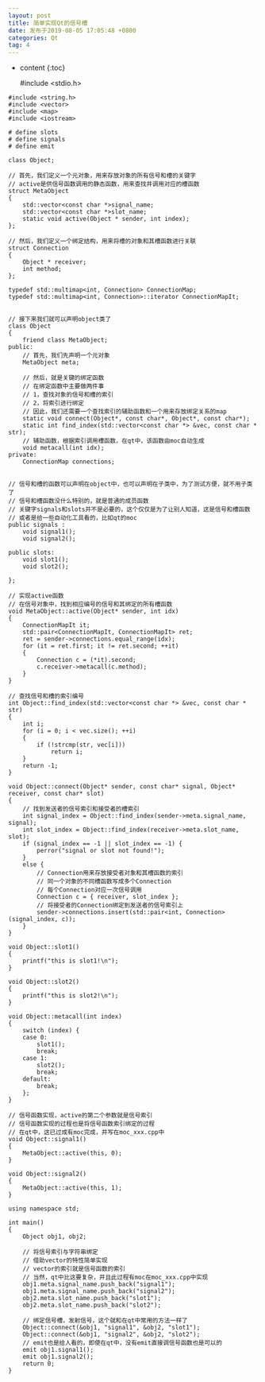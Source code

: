 ```yaml
---
layout: post
title: 简单实现Qt的信号槽
date: 发布于2019-08-05 17:05:48 +0800
categories: Qt
tag: 4
---
```


* content
{:toc}


    #include <stdio.h>
<!-- more -->

    #include <string.h>
    #include <vector>
    #include <map>
    #include <iostream>
    
    # define slots
    # define signals
    # define emit
    
    class Object;
    
    // 首先，我们定义一个元对象，用来存放对象的所有信号和槽的关键字
    // active是供信号函数调用的静态函数，用来查找并调用对应的槽函数
    struct MetaObject 
    {
    	std::vector<const char *>signal_name;
    	std::vector<const char *>slot_name;
    	static void active(Object * sender, int index);
    };
    
    // 然后，我们定义一个绑定结构，用来将槽的对象和其槽函数进行关联
    struct Connection
    {
    	Object * receiver;
    	int method;
    };
    
    typedef std::multimap<int, Connection> ConnectionMap;
    typedef std::multimap<int, Connection>::iterator ConnectionMapIt;
    
    
    // 接下来我们就可以声明object类了
    class Object 
    {
    	friend class MetaObject;
    public:
    	// 首先，我们先声明一个元对象
    	MetaObject meta;
    
    	// 然后，就是关键的绑定函数
    	// 在绑定函数中主要做两件事
    	// 1，查找对象的信号和槽的索引
    	// 2，将索引进行绑定
    	// 因此，我们还需要一个查找索引的辅助函数和一个用来存放绑定关系的map
    	static void connect(Object*, const char*, Object*, const char*);
    	static int find_index(std::vector<const char *> &vec, const char * str);
    	// 辅助函数，根据索引调用槽函数，在qt中，该函数由moc自动生成
    	void metacall(int idx);  
    private:
    	ConnectionMap connections;
    
    
    // 信号和槽的函数可以声明在object中，也可以声明在子类中，为了测试方便，就不用子类了
    // 信号和槽函数没什么特别的，就是普通的成员函数
    // 关键字signals和slots并不是必要的，这个仅仅是为了让别人知道，这是信号和槽函数
    // 或者是给一些自动化工具看的，比如qt的moc
    public signals :
    	void signal1();
    	void signal2();
    
    public slots:
    	void slot1();
    	void slot2();
    
    };
    
    // 实现active函数
    // 在信号对象中，找到相应编号的信号和其绑定的所有槽函数
    void MetaObject::active(Object* sender, int idx)
    {
    	ConnectionMapIt it;
    	std::pair<ConnectionMapIt, ConnectionMapIt> ret;
    	ret = sender->connections.equal_range(idx);
    	for (it = ret.first; it != ret.second; ++it)
    	{
    		Connection c = (*it).second;
    		c.receiver->metacall(c.method);
    	}
    }
    
    // 查找信号和槽的索引编号
    int Object::find_index(std::vector<const char *> &vec, const char * str)
    {
    	int i;
    	for (i = 0; i < vec.size(); ++i)
    	{
    		if (!strcmp(str, vec[i]))
    			return i;
    	}
    	return -1;
    }
    
    void Object::connect(Object* sender, const char* signal, Object* receiver, const char* slot)
    {
    	// 找到发送者的信号索引和接受者的槽索引
    	int signal_index = Object::find_index(sender->meta.signal_name, signal);
    	int slot_index = Object::find_index(receiver->meta.slot_name, slot);
    	if (signal_index == -1 || slot_index == -1) {
    		perror("signal or slot not found!");
    	}
    	else {
    		// Connection用来存放接受者对象和其槽函数的索引
    		// 同一个对象的不同槽函数写成多个Connection
    		// 每个Connection对应一次信号调用
    		Connection c = { receiver, slot_index };  
    		// 将接受者的Connection绑定到发送者的信号索引上
    		sender->connections.insert(std::pair<int, Connection>(signal_index, c));
    	}
    }
    
    void Object::slot1()
    {
    	printf("this is slot1!\n");
    }
    
    void Object::slot2()
    {
    	printf("this is slot2!\n");
    }
    
    void Object::metacall(int index)
    {
    	switch (index) {
    	case 0:
    		slot1();
    		break;
    	case 1:
    		slot2();
    		break;
    	default:
    		break;
    	};
    }
    
    // 信号函数实现，active的第二个参数就是信号索引
    // 信号函数实现的过程也是将信号函数索引绑定的过程
    // 在qt中，这已过成有moc完成，并写在moc_xxx.cpp中
    void Object::signal1()
    {
    	MetaObject::active(this, 0);
    }
    
    void Object::signal2()
    {
    	MetaObject::active(this, 1);
    }
    
    using namespace std;
    
    int main()
    {
    	Object obj1, obj2;
    
    	// 将信号索引与字符串绑定
    	// 借助vector的特性简单实现
    	// vector的索引就是信号函数的索引
    	// 当然，qt中比这要复杂，并且此过程有moc在moc_xxx.cpp中实现
    	obj1.meta.signal_name.push_back("signal1");
    	obj1.meta.signal_name.push_back("signal2");
    	obj2.meta.slot_name.push_back("slot1");
    	obj2.meta.slot_name.push_back("slot2");
    
    	// 绑定信号槽，发射信号，这个就和在qt中常用的方法一样了
    	Object::connect(&obj1, "signal1", &obj2, "slot1");
    	Object::connect(&obj1, "signal2", &obj2, "slot2");
    	// emit也是给人看的，即使在qt中，没有emit直接调信号函数也是可以的
    	emit obj1.signal1();
    	emit obj1.signal2();
    	return 0;
    }
    

